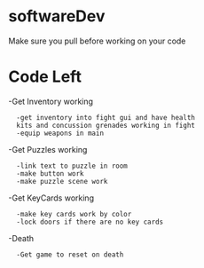 # softwareDev
Make sure you pull before working on your code

# Code Left

-Get Inventory working
      
      -get inventory into fight gui and have health 
      kits and concussion grenades working in fight
      -equip weapons in main
      
-Get Puzzles working
      
      -link text to puzzle in room
      -make button work
      -make puzzle scene work
      
-Get KeyCards working
      
      -make key cards work by color
      -lock doors if there are no key cards
    
-Death
	  
	  -Get game to reset on death